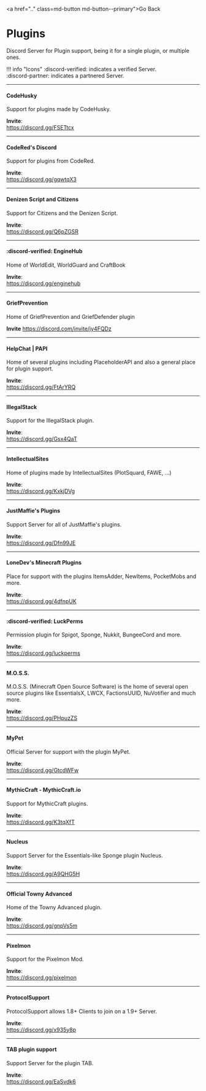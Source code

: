 <a href=".." class=md-button md-button--primary">Go Back</a>

# Plugins
Discord Server for Plugin support, being it for a single plugin, or multiple ones.

!!! info "Icons"
    :discord-verified: indicates a verified Server.  
    :discord-partner: indicates a partnered Server.

----
#### CodeHusky
Support for plugins made by CodeHusky.

**Invite**:  
https://discord.gg/FSETtcx

----
#### CodeRed's Discord
Support for plugins from CodeRed.

**Invite**:  
https://discord.gg/gqwtqX3

----
#### Denizen Script and Citizens
Support for Citizens and the Denizen Script.

**Invite**:  
https://discord.gg/Q6pZGSR

----
#### :discord-verified: EngineHub
Home of WorldEdit, WorldGuard and CraftBook

**Invite**:  
https://discord.gg/enginehub

----
#### GriefPrevention
Home of GriefPrevention and GriefDefender plugin

**Invite**
https://discord.com/invite/jy4FQDz

----
#### HelpChat | PAPI
Home of several plugins including PlaceholderAPI and also a general place for plugin support.

**Invite**:  
https://discord.gg/FtArYRQ

----
#### IllegalStack
Support for the IllegalStack plugin.

**Invite**:  
https://discord.gg/Gsx4QaT

----
#### IntellectualSites
Home of plugins made by IntellectualSites (PlotSquard, FAWE, ...)

**Invite**:  
https://discord.gg/KxkjDVg

----
#### JustMaffie's Plugins
Support Server for all of JustMaffie's plugins.

**Invite**:  
https://discord.gg/Dfn99JE

----
#### LoneDev's Minecraft Plugins
Place for support with the plugins ItemsAdder, NewItems, PocketMobs and more.

**Invite**:  
https://discord.gg/4dfnpUK

----
#### :discord-verified: LuckPerms
Permission plugin for Spigot, Sponge, Nukkit, BungeeCord and more.

**Invite**:  
https://discord.gg/luckperms

----
#### M.O.S.S.
M.O.S.S. (Minecraft Open Source Software) is the home of several open source plugins like EssentialsX, LWCX, FactionsUUID, NuVotifier and much more.

**Invite**:  
https://discord.gg/PHpuzZS

----
#### MyPet
Official Server for support with the plugin MyPet.

**Invite**:  
https://discord.gg/GtcdWFw

----
#### MythicCraft - MythicCraft.io
Support for MythicCraft plugins.

**Invite**:  
https://discord.gg/K3tqXfT

----
#### Nucleus
Support Server for the Essentials-like Sponge plugin Nucleus.

**Invite**:  
https://discord.gg/A9QHG5H

----
#### Official Towny Advanced
Home of the Towny Advanced plugin.

**Invite**:  
https://discord.gg/gnpVs5m

----
#### Pixelmon
Support for the Pixelmon Mod.

**Invite**:  
https://discord.gg/pixelmon

----
#### ProtocolSupport
ProtocolSupport allows 1.8+ Clients to join on a 1.9+ Server.

**Invite**:  
https://discord.gg/x935y8p

----
#### TAB plugin support
Support Server for the plugin TAB.

**Invite**:  
https://discord.gg/EaSvdk6

